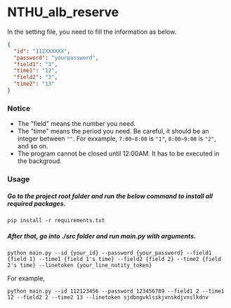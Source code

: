 # NTHU_alb_reserve

In the setting file, you need to fill the information as below.

```json
{
  "id": "112XXXXXX",
  "password": "yourpassword",
  "field1": "3",
  "time1": "12",
  "field2": "3",
  "time2": "13"
}
```

### Notice

- The "field" means the number you need.
- The "time" means the period you need. Be careful, it should be an integer between `""`. For exxample, `7:00~8:00` is `"1"`, `8:00~9:00` is `"2"`, and so on.
- The program cannot be closed until 12:00AM. It has to be executed in the backgroud.

### Usage

##### Go to the project root folder and run the below command to install all required packages.

```
pip install -r requirements.txt
```

##### After that, go into ./src folder and run main.py with arguments.

```
python main.py --id {your_id} --password {your_password} --field1 {field 1} --time1 {field 1's time} --field2 {field 2} --time2 {field 2's time} --linetoken {your_line_notity_token}
```

For example,

```
python main.py --id 112123456 --password 123456789 --field1 2 --time1 12 --field2 2 --time2 13 --linetoken sjdbngvklsskjvnskdjvnslkdnv
```
